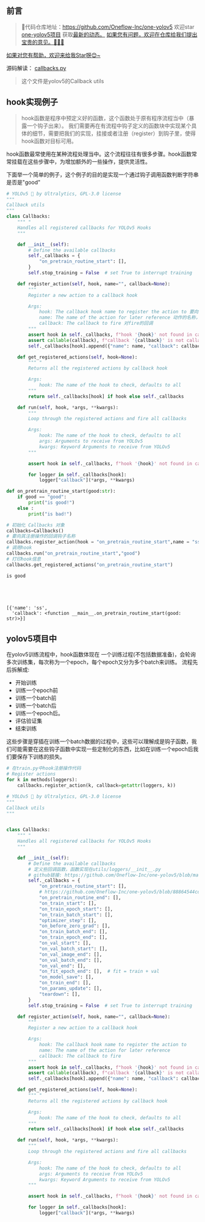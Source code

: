 ## 前言

>🎉代码仓库地址：<a href="https://github.com/Oneflow-Inc/one-yolov5" target="blank">https://github.com/Oneflow-Inc/one-yolov5</a>
欢迎star [one-yolov5项目](https://github.com/Oneflow-Inc/one-yolov5) 获取<a href="https://github.com/Oneflow-Inc/one-yolov5/tags" target="blank" >最新的动态。</a>
<a href="https://github.com/Oneflow-Inc/one-yolov5/issues/new"  target="blank"  >如果您有问题，欢迎在仓库给我们提出宝贵的意见。🌟🌟🌟</a>
<a href="https://github.com/Oneflow-Inc/one-yolov5" target="blank" >
如果对您有帮助，欢迎来给我Star呀😊~  </a>


源码解读： [callbacks.py](https://github.com/Oneflow-Inc/one-yolov5/blob/main/utils/callbacks.py)

> 这个文件是yolov5的Callback utils




## hook实现例子
> hook函数是程序中预定义好的函数，这个函数处于原有程序流程当中（暴露一个钩子出来）。
我们需要再在有流程中钩子定义的函数块中实现某个具体的细节，需要把我们的实现，挂接或者注册（register）到钩子里，使得hook函数对目标可用。

hook函数最常使用在某种流程处理当中。这个流程往往有很多步骤。hook函数常常挂载在这些步骤中，为增加额外的一些操作，提供灵活性。

下面举一个简单的例子，这个例子的目的是实现一个通过钩子调用函数判断字符串是否是"good"


```python
# YOLOv5 🚀 by Ultralytics, GPL-3.0 license
"""
Callback utils
"""
class Callbacks:
    """ "
    Handles all registered callbacks for YOLOv5 Hooks
    """

    def __init__(self):
        # Define the available callbacks
        self._callbacks = {
            "on_pretrain_routine_start": [],
        }
        self.stop_training = False  # set True to interrupt training

    def register_action(self, hook, name="", callback=None):
        """
        Register a new action to a callback hook

        Args:
            hook: The callback hook name to register the action to 要向其注册操作的回调钩子名称
            name: The name of the action for later reference 动作的名称，供以后参考
            callback: The callback to fire 对fire的回调
        """
        assert hook in self._callbacks, f"hook '{hook}' not found in callbacks {self._callbacks}"
        assert callable(callback), f"callback '{callback}' is not callable"
        self._callbacks[hook].append({"name": name, "callback": callback})

    def get_registered_actions(self, hook=None):
        """ "
        Returns all the registered actions by callback hook

        Args:
            hook: The name of the hook to check, defaults to all
        """
        return self._callbacks[hook] if hook else self._callbacks

    def run(self, hook, *args, **kwargs):
        """
        Loop through the registered actions and fire all callbacks

        Args:
            hook: The name of the hook to check, defaults to all
            args: Arguments to receive from YOLOv5
            kwargs: Keyword Arguments to receive from YOLOv5
        """

        assert hook in self._callbacks, f"hook '{hook}' not found in callbacks {self._callbacks}"

        for logger in self._callbacks[hook]:
            logger["callback"](*args, **kwargs)
```


```python
def on_pretrain_routine_start(good:str):
    if good == "good":
        print("is good!")
    else :
        print("is bad!")
```


```python
# 初始化 Callbacks 对象
callbacks=Callbacks()
# 要向其注册操作的回调钩子名称
callbacks.register_action(hook = "on_pretrain_routine_start",name = "ss" , callback=on_pretrain_routine_start)
# 调用hook
callbacks.run("on_pretrain_routine_start","good")
# 打印hook信息
callbacks.get_registered_actions("on_pretrain_routine_start")
```

    is good





    [{'name': 'ss',
      'callback': <function __main__.on_pretrain_routine_start(good: str)>}]




##   yolov5项目中

在yolov5训练流程中，hook函数体现在
一个训练过程(不包括数据准备)，会轮询多次训练集，每次称为一个epoch，每个epoch又分为多个batch来训练。
流程先后拆解成:
- 开始训练
- 训练一个epoch前
- 训练一个batch前
- 训练一个batch后
- 训练一个epoch后。
- 评估验证集
- 结束训练

这些步骤是穿插在训练一个batch数据的过程中，这些可以理解成是钩子函数，我们可能需要在这些钩子函数中实现一些定制化的东西，比如在训练一个epoch后我们要保存下训练的损失。


```python
# 在train.py中hook注册操作代码
# Register actions
for k in methods(loggers):
    callbacks.register_action(k, callback=getattr(loggers, k))
```


```python
# YOLOv5 🚀 by Ultralytics, GPL-3.0 license
"""
Callback utils
"""


class Callbacks:
    """ "
    Handles all registered callbacks for YOLOv5 Hooks
    """

    def __init__(self):
        # Define the available callbacks 
        # 定义些回调函数，函数实现在utils/loggers/__init__.py 
        # github链接: https://github.com/Oneflow-Inc/one-yolov5/blob/main/utils/loggers/__init__.py
        self._callbacks = {
            "on_pretrain_routine_start": [],
            # https://github.com/Oneflow-Inc/one-yolov5/blob/88864544cd9fa9ddcbe35a28a0bcf2c674daeb97/utils/loggers/__init__.py#L118
            "on_pretrain_routine_end": [], 
            "on_train_start": [],
            "on_train_epoch_start": [],
            "on_train_batch_start": [],
            "optimizer_step": [],
            "on_before_zero_grad": [],
            "on_train_batch_end": [],
            "on_train_epoch_end": [],
            "on_val_start": [],
            "on_val_batch_start": [],
            "on_val_image_end": [],
            "on_val_batch_end": [],
            "on_val_end": [],
            "on_fit_epoch_end": [],  # fit = train + val
            "on_model_save": [],
            "on_train_end": [],
            "on_params_update": [],
            "teardown": [],
        }
        self.stop_training = False  # set True to interrupt training

    def register_action(self, hook, name="", callback=None):
        """
        Register a new action to a callback hook

        Args:
            hook: The callback hook name to register the action to
            name: The name of the action for later reference
            callback: The callback to fire
        """
        assert hook in self._callbacks, f"hook '{hook}' not found in callbacks {self._callbacks}"
        assert callable(callback), f"callback '{callback}' is not callable"
        self._callbacks[hook].append({"name": name, "callback": callback})

    def get_registered_actions(self, hook=None):
        """ "
        Returns all the registered actions by callback hook

        Args:
            hook: The name of the hook to check, defaults to all
        """
        return self._callbacks[hook] if hook else self._callbacks

    def run(self, hook, *args, **kwargs):
        """
        Loop through the registered actions and fire all callbacks

        Args:
            hook: The name of the hook to check, defaults to all
            args: Arguments to receive from YOLOv5
            kwargs: Keyword Arguments to receive from YOLOv5
        """

        assert hook in self._callbacks, f"hook '{hook}' not found in callbacks {self._callbacks}"

        for logger in self._callbacks[hook]:
            logger["callback"](*args, **kwargs)
```
